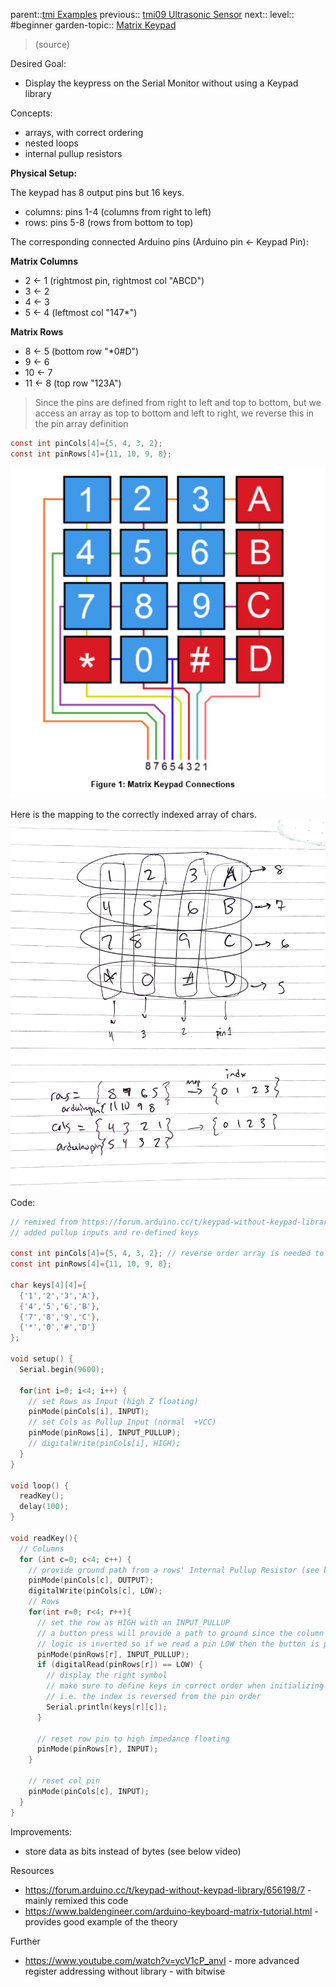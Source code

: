 parent::[tmi Examples](Personal%20Folders/that_marouk_ish/tmi%20Examples.md)
previous:: [tmi09 Ultrasonic Sensor](tmi09%20Ultrasonic%20Sensor.md)
next::
level:: #beginner
garden-topic:: [Matrix Keypad](../../Matrix%20Keypad.md)

>  (source)

Desired Goal:
- Display the keypress on the Serial Monitor without using a Keypad library

Concepts:
- arrays, with correct ordering
- nested loops
- internal pullup resistors

**Physical Setup:**

The keypad has 8 output pins but 16 keys.
- columns:  pins 1-4 (columns from right to left)
- rows: pins 5-8 (rows from bottom to top)

The corresponding connected Arduino pins (Arduino pin <-  Keypad Pin):

**Matrix Columns**
- 2 <- 1 (rightmost pin, rightmost col "ABCD")
- 3 <- 2 
- 4 <- 3
- 5 <- 4 (leftmost col "147\*")

**Matrix Rows**
- 8 <- 5 (bottom row "\*0#D")
- 9 <- 6
- 10 <- 7
- 11 <- 8 (top row "123A")

> Since the pins are defined from right to left and top to bottom, but we access an array as top to bottom and left to right, we reverse this in the pin array definition

```c 
const int pinCols[4]={5, 4, 3, 2}; 
const int pinRows[4]={11, 10, 9, 8};
```

![](attachments/Pasted%20image%2020221010232424.png)

Here is the mapping to the correctly indexed array of chars. 
![](attachments/IMG_7355.jpg)

Code:

``` c
// remixed from https://forum.arduino.cc/t/keypad-without-keypad-library/656198/7
// added pullup inputs and re-defined keys

const int pinCols[4]={5, 4, 3, 2}; // reverse order array is needed to access and print correctly
const int pinRows[4]={11, 10, 9, 8};

char keys[4][4]={
  {'1','2','3','A'},
  {'4','5','6','B'},
  {'7','8','9','C'},
  {'*','0','#','D'}
};

void setup() {
  Serial.begin(9600);
  
  for(int i=0; i<4; i++) {
    // set Rows as Input (high Z floating)
    pinMode(pinCols[i], INPUT);
    // set Cols as Pullup Input (normal  +VCC)
    pinMode(pinRows[i], INPUT_PULLUP);
    // digitalWrite(pinCols[i], HIGH);
  }
}

void loop() {
  readKey();
  delay(100);
}

void readKey(){
  // Columns 
  for (int c=0; c<4; c++) {
    // provide ground path from a rows' Internal Pullup Resistor (see below)
    pinMode(pinCols[c], OUTPUT);
    digitalWrite(pinCols[c], LOW);
    // Rows 
    for(int r=0; r<4; r++){
      // set the row as HIGH with an INPUT_PULLUP 
      // a button press will provide a path to ground since the column pin is set LOW
      // logic is inverted so if we read a pin LOW then the button is pressed
      pinMode(pinRows[r], INPUT_PULLUP);
      if (digitalRead(pinRows[r]) == LOW) { 
        // display the right symbol
        // make sure to define keys in correct order when initializing
        // i.e. the index is reversed from the pin order
        Serial.println(keys[r][c]); 
      }

      // reset row pin to high impedance floating
      pinMode(pinRows[r], INPUT); 
    }

    // reset col pin
    pinMode(pinCols[c], INPUT); 
  }
}
```

Improvements:
- store data as bits instead of bytes (see below video)

Resources
- https://forum.arduino.cc/t/keypad-without-keypad-library/656198/7 - mainly remixed this code
- https://www.baldengineer.com/arduino-keyboard-matrix-tutorial.html - provides good example of the theory

Further
- https://www.youtube.com/watch?v=ycV1cP_anvI - more advanced register addressing without library - with bitwise